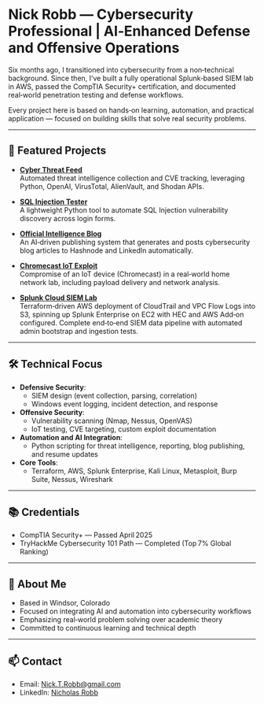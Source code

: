 # Nick Robb — Cybersecurity Professional | AI‑Enhanced Defense and Offensive Operations

Six months ago, I transitioned into cybersecurity from a non‑technical background. Since then, I’ve built a fully operational Splunk‑based SIEM lab in AWS, passed the CompTIA Security+ certification, and documented real‑world penetration testing and defense workflows.

Every project here is based on hands‑on learning, automation, and practical application — focused on building skills that solve real security problems.

---

## 🔹 Featured Projects

- [**Cyber Threat Feed**](https://github.com/Nick-Robb/Cyber-Threat-Feed)  
  Automated threat intelligence collection and CVE tracking, leveraging Python, OpenAI, VirusTotal, AlienVault, and Shodan APIs.

- [**SQL Injection Tester**](https://github.com/Nick-Robb/sql-injection-tester)  
  A lightweight Python tool to automate SQL Injection vulnerability discovery across login forms.

- [**Official Intelligence Blog**](https://github.com/Nick-Robb/official-intelligence)  
  An AI‑driven publishing system that generates and posts cybersecurity blog articles to Hashnode and LinkedIn automatically.

- [**Chromecast IoT Exploit**](https://github.com/Nick-Robb/Chromecast-IoT-Exploit)  
  Compromise of an IoT device (Chromecast) in a real‑world home network lab, including payload delivery and network analysis.

- [**Splunk Cloud SIEM Lab**](https://github.com/Nick-Robb/splunk-cloud-siem-lab)  
  Terraform‑driven AWS deployment of CloudTrail and VPC Flow Logs into S3, spinning up Splunk Enterprise on EC2 with HEC and AWS Add‑on configured. Complete end‑to‑end SIEM data pipeline with automated admin bootstrap and ingestion tests.

---

## 🛠️ Technical Focus

- **Defensive Security**:  
  - SIEM design (event collection, parsing, correlation)  
  - Windows event logging, incident detection, and response  
- **Offensive Security**:  
  - Vulnerability scanning (Nmap, Nessus, OpenVAS)  
  - IoT testing, CVE targeting, custom exploit documentation  
- **Automation and AI Integration**:  
  - Python scripting for threat intelligence, reporting, blog publishing, and resume updates  
- **Core Tools**:  
  - Terraform, AWS, Splunk Enterprise, Kali Linux, Metasploit, Burp Suite, Nessus, Wireshark  

---

## 📚 Credentials

- CompTIA Security+ — Passed April 2025  
- TryHackMe Cybersecurity 101 Path — Completed (Top 7% Global Ranking)  

---

## 📍 About Me

- Based in Windsor, Colorado  
- Focused on integrating AI and automation into cybersecurity workflows  
- Emphasizing real‑world problem solving over academic theory  
- Committed to continuous learning and technical depth  

---

## 📫 Contact

- Email: Nick.T.Robb@gmail.com  
- LinkedIn: [Nicholas Robb](https://www.linkedin.com/in/nicholas-robb-22097b1b8)  

